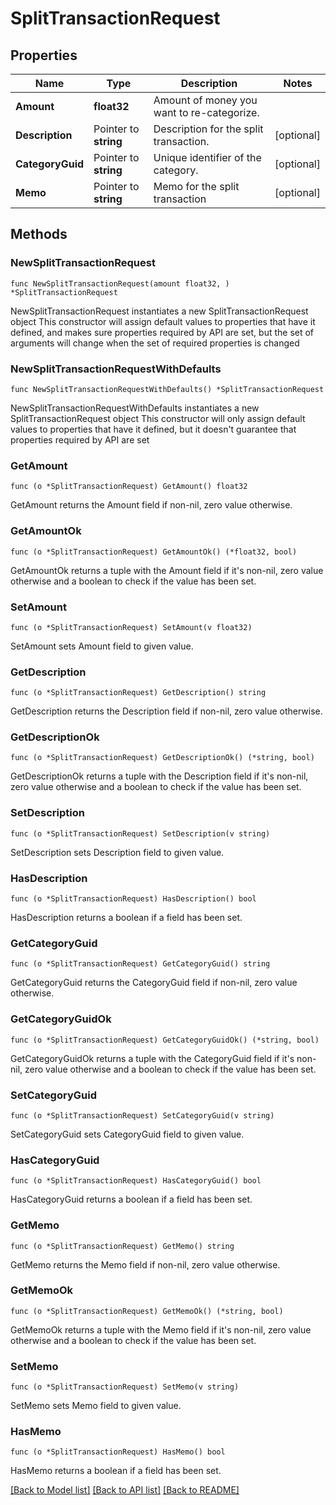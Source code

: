 # SplitTransactionRequest

## Properties

Name | Type | Description | Notes
------------ | ------------- | ------------- | -------------
**Amount** | **float32** | Amount of money you want to re-categorize. | 
**Description** | Pointer to **string** | Description for the split transaction. | [optional] 
**CategoryGuid** | Pointer to **string** | Unique identifier of the category. | [optional] 
**Memo** | Pointer to **string** | Memo for the split transaction | [optional] 

## Methods

### NewSplitTransactionRequest

`func NewSplitTransactionRequest(amount float32, ) *SplitTransactionRequest`

NewSplitTransactionRequest instantiates a new SplitTransactionRequest object
This constructor will assign default values to properties that have it defined,
and makes sure properties required by API are set, but the set of arguments
will change when the set of required properties is changed

### NewSplitTransactionRequestWithDefaults

`func NewSplitTransactionRequestWithDefaults() *SplitTransactionRequest`

NewSplitTransactionRequestWithDefaults instantiates a new SplitTransactionRequest object
This constructor will only assign default values to properties that have it defined,
but it doesn't guarantee that properties required by API are set

### GetAmount

`func (o *SplitTransactionRequest) GetAmount() float32`

GetAmount returns the Amount field if non-nil, zero value otherwise.

### GetAmountOk

`func (o *SplitTransactionRequest) GetAmountOk() (*float32, bool)`

GetAmountOk returns a tuple with the Amount field if it's non-nil, zero value otherwise
and a boolean to check if the value has been set.

### SetAmount

`func (o *SplitTransactionRequest) SetAmount(v float32)`

SetAmount sets Amount field to given value.


### GetDescription

`func (o *SplitTransactionRequest) GetDescription() string`

GetDescription returns the Description field if non-nil, zero value otherwise.

### GetDescriptionOk

`func (o *SplitTransactionRequest) GetDescriptionOk() (*string, bool)`

GetDescriptionOk returns a tuple with the Description field if it's non-nil, zero value otherwise
and a boolean to check if the value has been set.

### SetDescription

`func (o *SplitTransactionRequest) SetDescription(v string)`

SetDescription sets Description field to given value.

### HasDescription

`func (o *SplitTransactionRequest) HasDescription() bool`

HasDescription returns a boolean if a field has been set.

### GetCategoryGuid

`func (o *SplitTransactionRequest) GetCategoryGuid() string`

GetCategoryGuid returns the CategoryGuid field if non-nil, zero value otherwise.

### GetCategoryGuidOk

`func (o *SplitTransactionRequest) GetCategoryGuidOk() (*string, bool)`

GetCategoryGuidOk returns a tuple with the CategoryGuid field if it's non-nil, zero value otherwise
and a boolean to check if the value has been set.

### SetCategoryGuid

`func (o *SplitTransactionRequest) SetCategoryGuid(v string)`

SetCategoryGuid sets CategoryGuid field to given value.

### HasCategoryGuid

`func (o *SplitTransactionRequest) HasCategoryGuid() bool`

HasCategoryGuid returns a boolean if a field has been set.

### GetMemo

`func (o *SplitTransactionRequest) GetMemo() string`

GetMemo returns the Memo field if non-nil, zero value otherwise.

### GetMemoOk

`func (o *SplitTransactionRequest) GetMemoOk() (*string, bool)`

GetMemoOk returns a tuple with the Memo field if it's non-nil, zero value otherwise
and a boolean to check if the value has been set.

### SetMemo

`func (o *SplitTransactionRequest) SetMemo(v string)`

SetMemo sets Memo field to given value.

### HasMemo

`func (o *SplitTransactionRequest) HasMemo() bool`

HasMemo returns a boolean if a field has been set.


[[Back to Model list]](../README.md#documentation-for-models) [[Back to API list]](../README.md#documentation-for-api-endpoints) [[Back to README]](../README.md)


